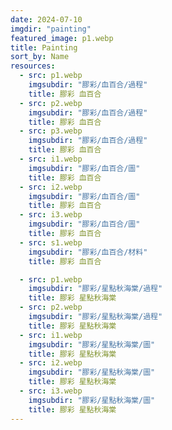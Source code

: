 ```yaml
---
date: 2024-07-10
imgdir: "painting"
featured_image: p1.webp
title: Painting
sort_by: Name
resources:
  - src: p1.webp
    imgsubdir: "膠彩/血百合/過程"
    title: 膠彩 血百合
  - src: p2.webp
    imgsubdir: "膠彩/血百合/過程"
    title: 膠彩 血百合
  - src: p3.webp
    imgsubdir: "膠彩/血百合/過程"
    title: 膠彩 血百合
  - src: i1.webp
    imgsubdir: "膠彩/血百合/圖"
    title: 膠彩 血百合
  - src: i2.webp
    imgsubdir: "膠彩/血百合/圖"
    title: 膠彩 血百合
  - src: i3.webp
    imgsubdir: "膠彩/血百合/圖"
    title: 膠彩 血百合
  - src: s1.webp
    imgsubdir: "膠彩/血百合/材料"
    title: 膠彩 血百合

  - src: p1.webp
    imgsubdir: "膠彩/星點秋海棠/過程"
    title: 膠彩 星點秋海棠
  - src: p2.webp
    imgsubdir: "膠彩/星點秋海棠/過程"
    title: 膠彩 星點秋海棠
  - src: i1.webp
    imgsubdir: "膠彩/星點秋海棠/圖"
    title: 膠彩 星點秋海棠
  - src: i2.webp
    imgsubdir: "膠彩/星點秋海棠/圖"
    title: 膠彩 星點秋海棠
  - src: i3.webp
    imgsubdir: "膠彩/星點秋海棠/圖"
    title: 膠彩 星點秋海棠
---
```


